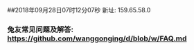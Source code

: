 ##2018年09月28日07时12分07秒 新址: 159.65.58.0
### 兔友常见问题及解答: https://github.com/wanggonging/d/blob/w/FAQ.md
